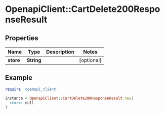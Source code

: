 # OpenapiClient::CartDelete200ResponseResult

## Properties

| Name | Type | Description | Notes |
| ---- | ---- | ----------- | ----- |
| **store** | **String** |  | [optional] |

## Example

```ruby
require 'openapi_client'

instance = OpenapiClient::CartDelete200ResponseResult.new(
  store: null
)
```

